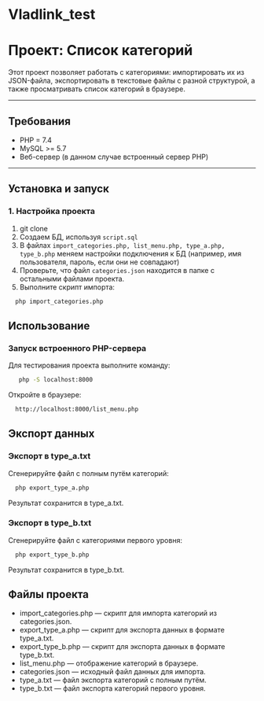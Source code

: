 # Vladlink_test
# Проект: Список категорий

Этот проект позволяет работать с категориями: импортировать их из JSON-файла, экспортировать в текстовые файлы с разной структурой, а также просматривать список категорий в браузере.

---

## Требования
- PHP = 7.4
- MySQL >= 5.7
- Веб-сервер (в данном случае встроенный сервер PHP)

---

## Установка и запуск

### 1. Настройка проекта
1. git clone
2. Создаем БД, используя `script.sql`
3. В файлах `import_categories.php, list_menu.php, type_a.php, type_b.php` меняем настройки подключения к БД (например, имя пользователя, пароль, если они не совпадают)
4. Проверьте, что файл `categories.json` находится в папке с остальными файлами проекта.
5. Выполните скрипт импорта: 
```bash
  php import_categories.php
```

## Использование

### Запуск встроенного PHP-сервера

Для тестирования проекта выполните команду:

```bash
   php -S localhost:8000
```
Откройте в браузере:

```bash
  http://localhost:8000/list_menu.php
```

## Экспорт данных

### Экспорт в type_a.txt

Сгенерируйте файл с полным путём категорий:

```bash
  php export_type_a.php
```

Результат сохранится в type_a.txt.

### Экспорт в type_b.txt

Сгенерируйте файл с категориями первого уровня:

```bash
  php export_type_b.php
```
Результат сохранится в type_b.txt.


## Файлы проекта

* import_categories.php — скрипт для импорта категорий из categories.json.
* export_type_a.php — скрипт для экспорта данных в формате type_a.txt.
* export_type_b.php — скрипт для экспорта данных в формате type_b.txt.
* list_menu.php — отображение категорий в браузере.
* categories.json — исходный файл данных для импорта.
* type_a.txt — файл экспорта категорий с полным путём.
* type_b.txt — файл экспорта категорий первого уровня.




